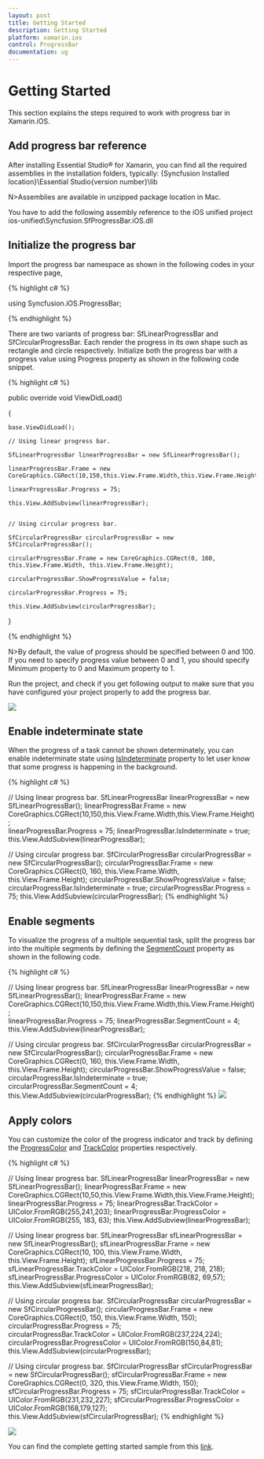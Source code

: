 ```yaml
---
layout: post
title: Getting Started
description: Getting Started
platform: xamarin.ios
control: ProgressBar
documentation: ug
---
```



# Getting Started

This section explains the steps required to work with progress bar in Xamarin.iOS.

## Add progress bar reference

After installing Essential Studio® for Xamarin, you can find all the required assemblies in the installation folders, typically:
{Syncfusion Installed location}\Essential Studio{version number}\lib

N>Assemblies are available in unzipped package location in Mac.

You have to add the following assembly reference to the iOS unified project
ios-unified\Syncfusion.SfProgressBar.iOS.dll

## Initialize the progress bar

Import the progress bar namespace as shown in the following codes in your respective page,

{% highlight c# %}

using Syncfusion.iOS.ProgressBar;

{% endhighlight %}

There are two variants of progress bar: SfLinearProgressBar and SfCircularProgressBar. Each render the progress in its own shape such as rectangle and circle respectively. Initialize both the progress bar with a progress value using Progress property as shown in the following code snippet.

{% highlight c# %}


public override void ViewDidLoad()

{

    base.ViewDidLoad();

    // Using linear progress bar. 

    SfLinearProgressBar linearProgressBar = new SfLinearProgressBar();

    linearProgressBar.Frame = new CoreGraphics.CGRect(10,150,this.View.Frame.Width,this.View.Frame.Height);            

    linearProgressBar.Progress = 75;

    this.View.AddSubview(linearProgressBar);


    // Using circular progress bar.

    SfCircularProgressBar circularProgressBar = new SfCircularProgressBar();

    circularProgressBar.Frame = new CoreGraphics.CGRect(0, 160, this.View.Frame.Width, this.View.Frame.Height);

    circularProgressBar.ShowProgressValue = false;

    circularProgressBar.Progress = 75;

    this.View.AddSubview(circularProgressBar);            

}

{% endhighlight %}
 

N>By default, the value of progress should be specified between 0 and 100. If you need to specify progress value between 0 and 1, you should specify Minimum property to 0 and Maximum property to 1.

Run the project, and check if you get following output to make sure that you have configured your project properly to add the progress bar.

![](overview_images/progressbar.png)


## Enable indeterminate state

When the progress of a task cannot be shown determinately, you can enable indeterminate state using [IsIndeterminate](https://help.syncfusion.com/cr/xamarin-ios/Syncfusion.iOS.ProgressBar.ProgressBarBase.html#Syncfusion_iOS_ProgressBar_ProgressBarBase_IsIndeterminate) property to let user know that some progress is happening in the background.


{% highlight c# %}

// Using linear progress bar. 
SfLinearProgressBar linearProgressBar = new SfLinearProgressBar();
linearProgressBar.Frame = new CoreGraphics.CGRect(10,150,this.View.Frame.Width,this.View.Frame.Height);            
linearProgressBar.Progress = 75;
linearProgressBar.IsIndeterminate = true;
this.View.AddSubview(linearProgressBar);

// Using circular progress bar.
SfCircularProgressBar circularProgressBar = new SfCircularProgressBar();
circularProgressBar.Frame = new CoreGraphics.CGRect(0, 160, this.View.Frame.Width, this.View.Frame.Height);
circularProgressBar.ShowProgressValue = false;
circularProgressBar.IsIndeterminate = true;
circularProgressBar.Progress = 75;
this.View.AddSubview(circularProgressBar);
{% endhighlight %}


## Enable segments

To visualize the progress of a multiple sequential task, split the progress bar into the multiple segments by defining the [SegmentCount](https://help.syncfusion.com/cr/xamarin-ios/Syncfusion.iOS.ProgressBar.ProgressBarBase.html#Syncfusion_iOS_ProgressBar_ProgressBarBase_SegmentCount) property as shown in the following code.

{% highlight c# %}

// Using linear progress bar. 
SfLinearProgressBar linearProgressBar = new SfLinearProgressBar();
linearProgressBar.Frame = new CoreGraphics.CGRect(10,150,this.View.Frame.Width,this.View.Frame.Height);            
linearProgressBar.Progress = 75;
linearProgressBar.SegmentCount = 4;
this.View.AddSubview(linearProgressBar);

// Using circular progress bar.
SfCircularProgressBar circularProgressBar = new SfCircularProgressBar();
circularProgressBar.Frame = new CoreGraphics.CGRect(0, 160, this.View.Frame.Width, this.View.Frame.Height);
circularProgressBar.ShowProgressValue = false;
circularProgressBar.IsIndeterminate = true;
circularProgressBar.SegmentCount = 4;
this.View.AddSubview(circularProgressBar); 
{% endhighlight %}
![](overview_images/indeterminate.png)


## Apply colors

You can customize the color of the progress indicator and track by defining the [ProgressColor](https://help.syncfusion.com/cr/xamarin-ios/Syncfusion.iOS.ProgressBar.ProgressBarBase.html#Syncfusion_iOS_ProgressBar_ProgressBarBase_ProgressColor) and [TrackColor](https://help.syncfusion.com/cr/xamarin-ios/Syncfusion.iOS.ProgressBar.ProgressBarBase.html#Syncfusion_iOS_ProgressBar_ProgressBarBase_TrackColor) properties respectively.

{% highlight c# %}

// Using linear progress bar. 
SfLinearProgressBar linearProgressBar = new SfLinearProgressBar();
linearProgressBar.Frame = new CoreGraphics.CGRect(10,50,this.View.Frame.Width,this.View.Frame.Height);            
linearProgressBar.Progress = 75;
linearProgressBar.TrackColor = UIColor.FromRGB(255,241,203);
linearProgressBar.ProgressColor = UIColor.FromRGB(255, 183, 63);
this.View.AddSubview(linearProgressBar);

// Using linear progress bar. 
SfLinearProgressBar sfLinearProgressBar = new SfLinearProgressBar();
sfLinearProgressBar.Frame = new CoreGraphics.CGRect(10, 100, this.View.Frame.Width, this.View.Frame.Height);
sfLinearProgressBar.Progress = 75;
sfLinearProgressBar.TrackColor = UIColor.FromRGB(218, 218, 218);
sfLinearProgressBar.ProgressColor = UIColor.FromRGB(82, 69,57);
this.View.AddSubview(sfLinearProgressBar);

// Using circular progress bar.
SfCircularProgressBar circularProgressBar = new SfCircularProgressBar();
circularProgressBar.Frame = new CoreGraphics.CGRect(0, 150, this.View.Frame.Width, 150);
circularProgressBar.Progress = 75;                
circularProgressBar.TrackColor = UIColor.FromRGB(237,224,224);
circularProgressBar.ProgressColor = UIColor.FromRGB(150,84,81);
this.View.AddSubview(circularProgressBar);

// Using circular progress bar.
SfCircularProgressBar sfCircularProgressBar = new SfCircularProgressBar();
sfCircularProgressBar.Frame = new CoreGraphics.CGRect(0, 320, this.View.Frame.Width, 150);
sfCircularProgressBar.Progress = 75;
sfCircularProgressBar.TrackColor = UIColor.FromRGB(231,232,227);
sfCircularProgressBar.ProgressColor = UIColor.FromRGB(168,179,127);
this.View.AddSubview(sfCircularProgressBar);
{% endhighlight %}
 
![](overview_images/style.png)


You can find the complete getting started sample from this [link](http://www.syncfusion.com/downloads/support/directtrac/general/ze/ProgressBar_iOS266140402).
